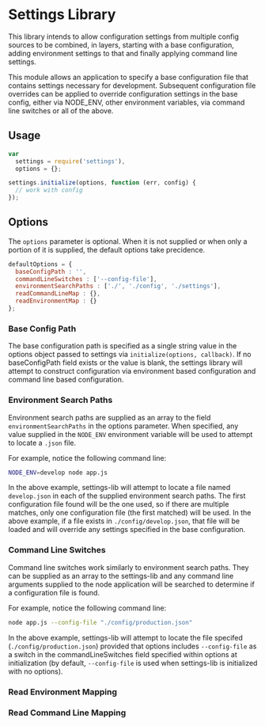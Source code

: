 # Settings Library

This library intends to allow configuration settings from multiple config sources to be combined, in layers, starting with a base configuration, adding environment settings to that and finally applying command line settings.

This module allows an application to specify a base configuration file that contains settings necessary for development. Subsequent configuration file overrides can be applied to override configuration settings in the base config, either via NODE_ENV, other environment variables, via command line switches or all of the above.

## Usage

```Javascript
var
  settings = require('settings'),
  options = {};

settings.initialize(options, function (err, config) {
  // work with config
});
```

## Options

The `options` parameter is optional. When it is not supplied or when only a portion of it is supplied, the default options take precidence.

```Javascript
defaultOptions = {
  baseConfigPath : '',
  commandLineSwitches : ['--config-file'],
  environmentSearchPaths : ['./', './config', './settings'],
  readCommandLineMap : {},
  readEnvironmentMap : {}
};
```

### Base Config Path

The base configuration path is specified as a single string value in the options object passed to settings via `initialize(options, callback)`. If no baseConfigPath field exists or the value is blank, the settings library will attempt to construct configuration via environment based configuration and command line based configuration.

### Environment Search Paths

Environment search paths are supplied as an array to the field `environmentSearchPaths` in the options parameter. When specified, any value supplied in the `NODE_ENV` environment variable will be used to attempt to locate a `.json` file.

For example, notice the following command line:

```Bash
NODE_ENV=develop node app.js
```

In the above example, settings-lib will attempt to locate a file named `develop.json` in each of the supplied environment search paths. The first configuration file found will be the one used, so if there are multiple matches, only one configuration file (the first matched) will be used. In the above example, if a file exists in `./config/develop.json`, that file will be loaded and will override any settings specified in the base configuration.

### Command Line Switches

Command line switches work similarly to environment search paths. They can be supplied as an array to the settings-lib and any command line arguments supplied to the node application will be searched to determine if a configuration file is found.

For example, notice the following command line:

```Bash
node app.js --config-file "./config/production.json"
```

In the above example, settings-lib will attempt to locate the file specifed (`./config/production.json`) provided that options includes `--config-file` as a switch in the commandLineSwitches field specified within options at initialization (by default, `--config-file` is used when settings-lib is initialized with no options).

### Read Environment Mapping

### Read Command Line Mapping
